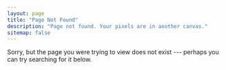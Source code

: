 ```yaml
---
layout: page
title: "Page Not Found"
description: "Page not found. Your pixels are in another canvas."
sitemap: false
---  
```


Sorry, but the page you were trying to view does not exist --- perhaps you can try searching for it below.


<script type="text/javascript">
    // notify user if redirect found

    // make sure url is longer than 4 chars, prevents redirect looping
    if (window.location.pathname.length > 5){    
        var checkUid = window.location.pathname.split("/");
      if (checkUid[1].length == 4){
        document.write("Attempting to redirect in 5 seconds...");
      }
    // redirect if possible uid found
    setTimeout(function(){
      var checkUid = window.location.pathname.split("/");
      if (checkUid[1].length == 4){
        uid = checkUid[1];
        var newurl = window.location.protocol + "//" + window.location.hostname + ":" + window.location.port + "/" + uid;
    console.log("attempting redirect to "+newurl);
        document.write('Redirecting to <a href="'+newurl+'">'+newurl+'</a>');
        window.location.assign(newurl)
      }
    }, 5000);
}     
</script>

<script type="text/javascript">
  var GOOG_FIXURL_LANG = 'en';
  var GOOG_FIXURL_SITE = '{{ site.url }}'
</script>
<script type="text/javascript"
  src="http://linkhelp.clients.google.com/tbproxy/lh/wm/fixurl.js">
</script>
